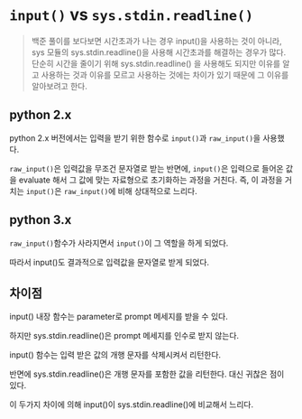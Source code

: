 # `input()` vs `sys.stdin.readline()`

> 백준 풀이를 보다보면 시간초과가 나는 경우 input()을 사용하는 것이 아니라, sys 모듈의 sys.stdin.readline()을 사용해 시간초과를 해결하는 경우가 많다. 단순히 시간을 줄이기 위해 sys.stdin.readline() 을 사용해도 되지만 이유를 알고 사용하는 것과 이유를 모르고 사용하는 것에는 차이가 있기 때문에 그 이유를 알아보려고 한다.

## python 2.x

python 2.x 버전에서는 입력을 받기 위한 함수로 `input()`과 `raw_input()`을 사용했다.

`raw_input()`은 입력값을 무조건 문자열로 받는 반면에, `input()`은 입력으로 들어온 값을 evaluate 해서 그 값에 맞는 자료형으로 초기화하는 과정을 거친다. 즉, 이 과정을 거치는 `input()`은 `raw_input()`에 비해 상대적으로 느리다.



## python 3.x

`raw_input()`함수가 사라지면서 `input()`이 그 역할을 하게 되었다.

따라서 input()도 결과적으로 입력값을 문자열로 받게 되었다.



## 차이점

input() 내장 함수는 parameter로 prompt 메세지를 받을 수 있다.

하지만 sys.stdin.readline()은 prompt 메세지를 인수로 받지 않는다.



input() 함수는 입력 받은 값의 개행 문자를 삭제시켜서 리턴한다.

반면에 sys.stdin.readline()은 개행 문자를 포함한 값을 리턴한다. 대신 귀찮은 점이 있다.



이 두가지 차이에 의해 input()이 sys.stdin.readline()에 비교해서 느리다.



